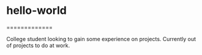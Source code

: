 # hello-world
=============

College student looking to gain some experience on projects. Currently out of projects to do at work.
